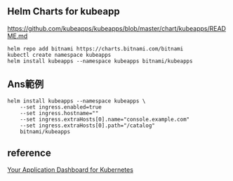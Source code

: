 ## Helm Charts for kubeapp
https://github.com/kubeapps/kubeapps/blob/master/chart/kubeapps/README.md

```
helm repo add bitnami https://charts.bitnami.com/bitnami
kubectl create namespace kubeapps
helm install kubeapps --namespace kubeapps bitnami/kubeapps
```

## Ans範例
```
helm install kubeapps --namespace kubeapps \
    --set ingress.enabled=true
    --set ingress.hostname=""
    --set ingress.extraHosts[0].name="console.example.com"
    --set ingress.extraHosts[0].path="/catalog"
    bitnami/kubeapps
```

## reference
[Your Application Dashboard for Kubernetes](https://kubeapps.com/)
